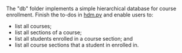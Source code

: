The "db" folder implements a simple hierarchical database for course enrollment. Finish the to-dos in [hdm.py](src/hdm.py) and enable users to: 

* list all courses; 
* list all sections of a course; 
* list all students enrolled in a course section; and 
* list all course sections that a student in enrolled in.